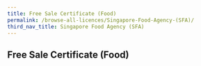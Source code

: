 ```yaml
---
title: Free Sale Certificate (Food)
permalink: /browse-all-licences/Singapore-Food-Agency-(SFA)/
third_nav_title: Singapore Food Agency (SFA)
---
```

## Free Sale Certificate (Food)
